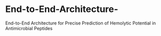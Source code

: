 # End-to-End-Architecture-
End-to-End Architecture for Precise Prediction of Hemolytic Potential in Antimicrobial Peptides 

